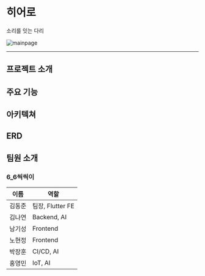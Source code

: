 # 히어로

소리를 잇는 다리

![mainpage](/uploads/0e7b53d8852b1f83cbf657bee44affc6/mainpage.png)

---

## 프로젝트 소개

## 주요 기능

## 아키텍쳐

## ERD

## 팀원 소개

### 6_6씩씩이

| 이름   | 역할             |
| ------ | ---------------- |
| 김동준 | 팀장, Flutter FE |
| 김나연 | Backend, AI      |
| 남기성 | Frontend         |
| 노현정 | Frontend         |
| 박장훈 | CI/CD, AI        |
| 홍영민 | IoT, AI          |

